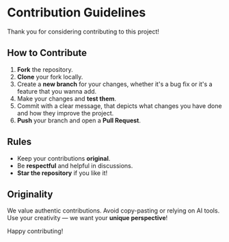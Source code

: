 # Contribution Guidelines

Thank you for considering contributing to this project!

## How to Contribute
1. **Fork** the repository.
2. **Clone** your fork locally.
3. Create a **new branch** for your changes, whether it's a bug fix or it's a feature that you wanna add.
4. Make your changes and **test them**.
5. Commit with a clear message, that depicts what changes you have done and how they improve the project.
6. **Push** your branch and open a **Pull Request**.

## Rules
- Keep your contributions **original**.
- Be **respectful** and helpful in discussions.
- **Star the repository** if you like it!

## Originality
We value authentic contributions. Avoid copy-pasting or relying on AI tools.  
Use your creativity — we want your **unique perspective**!

Happy contributing!
